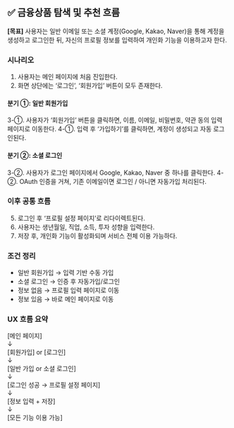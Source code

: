 <!-- back/docs/금융상품 탐색 및 추천.md -->

## ✅ 금융상품 탐색 및 추천 흐름
**[목표]** 사용자는 일반 이메일 또는 소셜 계정(Google, Kakao, Naver)을 통해 계정을 생성하고 로그인한 뒤, 자신의 프로필 정보를 입력하여 개인화 기능을 이용하고자 한다.

### 시나리오

1. 사용자는 메인 페이지에 처음 진입한다.
2. 화면 상단에는 ‘로그인’, ‘회원가입’ 버튼이 모두 존재한다.

#### 분기 ①: 일반 회원가입

3-①. 사용자가 ‘회원가입’ 버튼을 클릭하면, 이름, 이메일, 비밀번호, 약관 동의 입력 페이지로 이동한다.
4-①. 입력 후 ‘가입하기’를 클릭하면, 계정이 생성되고 자동 로그인된다.

#### 분기 ②: 소셜 로그인

3-②. 사용자가 로그인 페이지에서 Google, Kakao, Naver 중 하나를 클릭한다.
4-②. OAuth 인증을 거쳐, 기존 이메일이면 로그인 / 아니면 자동가입 처리된다.

### 이후 공통 흐름

5. 로그인 후 ‘프로필 설정 페이지’로 리다이렉트된다.
6. 사용자는 생년월일, 직업, 소득, 투자 성향을 입력한다.
7. 저장 후, 개인화 기능이 활성화되며 서비스 전체 이용 가능하다.

### 조건 정리

- 일반 회원가입 → 입력 기반 수동 가입
- 소셜 로그인 → 인증 후 자동가입/로그인
- 정보 없음 → 프로필 입력 페이지로 이동
- 정보 있음 → 바로 메인 페이지로 이동

### UX 흐름 요약

\[메인 페이지\]  
  ↓  
\[회원가입\] or \[로그인\]  
  ↓  
\[일반 가입 or 소셜 로그인\]  
  ↓  
\[로그인 성공 → 프로필 설정 페이지\]  
  ↓  
\[정보 입력 + 저장\]  
  ↓  
\[모든 기능 이용 가능\]

